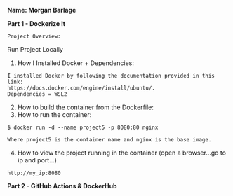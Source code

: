 **Name: Morgan Barlage**

**Part 1 - Dockerize It** <br />
```
Project Overview: 
```
Run Project Locally
1. How I Installed Docker + Dependencies: 
```
I installed Docker by following the documentation provided in this link: 
https://docs.docker.com/engine/install/ubuntu/. 
Dependencies = WSL2
```
2. How to build the container from the Dockerfile: 
3. How to run the container:
```
$ docker run -d --name project5 -p 8080:80 nginx

Where project5 is the container name and nginx is the base image.
```
4. How to view the project running in the container (open a browser...go to ip and port...)
```
http://my_ip:8080
```

**Part 2 - GitHub Actions & DockerHub**
